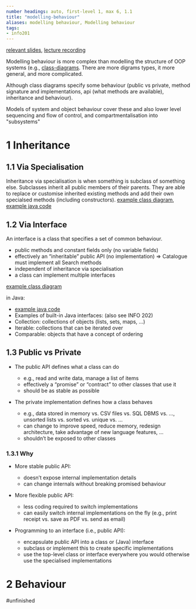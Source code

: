 ```yaml
---
number headings: auto, first-level 1, max 6, 1.1
title: "modelling-behaviour"
aliases: modelling behaviour, Modelling behaviour
tags: 
- info201
---
```


[relevant slides](https://blackboard.otago.ac.nz/bbcswebdav/pid-2892846-dt-content-rid-18407618_1/courses/INFO201_S1DNIE_2022/2022/lectures/lecture_12_slides.pdf), [lecture recording](https://echo360.net.au/lesson/3807232c-e251-4818-a098-c61f6a6b455a/classroom#sortDirection=desc)

Modelling behaviour is more complex than modelling the structure of OOP systems (e.g., [class-diagrams](notes/class-diagrams.md). There are more digrams types, it more general, and more complicated.

Although class diagrams specify some behaviour (public vs private, method signature and implementations, api (what methods are available), inheritance and behaviour).

Models of system and object behaviour cover these and also lower level sequencing and flow of control, and compartmentalisation into "subsystems"

# 1 Inheritance

## 1.1 Via Specialisation
Inheritance via specialisation is when something is subclass of something else. Subclasses inherit all public members of their parents. They are able to replace or customise inherited existing methods and add their own specialsed methods (including constructors). [example class diagram](https://i.imgur.com/Nul5ECp.png), [example java code](https://i.imgur.com/D7nZ2ON.png)

## 1.2 Via Interface
An interface is a class that specifies a set of common behaviour. 
- public methods and constant fields only (no variable fields)
- effectively an “inheritable” public API (no implementation) ⇒ Catalogue must implement all Search methods
- independent of inheritance via specialisation
- a class can implement multiple interfaces

[example class diagram](https://i.imgur.com/tZX8uQT.png) 

in Java: 
- [example java code](https://i.imgur.com/2cXr5CM.png)
- Examples of built-in Java interfaces: (also see INFO 202) 
- Collection: collections of objects (lists, sets, maps, …) 
- Iterable: collections that can be iterated over 
- Comparable: objects that have a concept of ordering

## 1.3 Public vs Private
- The public API defines what a class can do 
	- e.g., read and write data, manage a list of items 
	- effectively a “promise” or “contract” to other classes that use it 
	- should be as stable as possible 

- The private implementation defines how a class behaves 
	- e.g., data stored in memory vs. CSV files vs. SQL DBMS vs. …, unsorted lists vs. sorted vs. unique vs. … 
	- can change to improve speed, reduce memory, redesign architecture, take advantage of new language features, …
	- shouldn’t be exposed to other classes

### 1.3.1 Why
- More stable public API: 
	- doesn’t expose internal implementation details 
	- can change internals without breaking promised behaviour

- More flexible public API: 
	- less coding required to switch implementations 
	- can easily switch internal implementations on the fly (e.g., print receipt vs. save as PDF vs. send as email) 
- Programming to an interface (i.e., public API): 
	- encapsulate public API into a class or (Java) interface 
	- subclass or implement this to create specific implementations 
	- use the top-level class or interface everywhere you would otherwise use the specialised implementations

# 2 Behaviour

#unfinished 